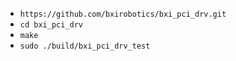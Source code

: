 * `https://github.com/bxirobotics/bxi_pci_drv.git`
* `cd bxi_pci_drv`
* `make`
* `sudo ./build/bxi_pci_drv_test`